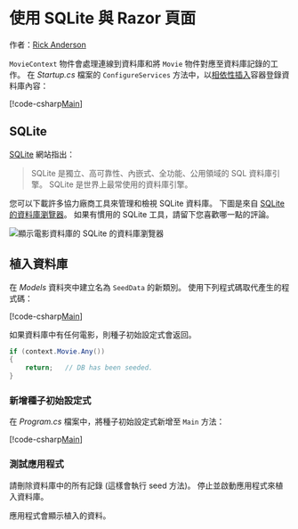 # <a name="working-with-sqlite-in-and-razor-pages"></a>使用 SQLite 與 Razor 頁面

作者：[Rick Anderson](https://twitter.com/RickAndMSFT)

`MovieContext` 物件會處理連線到資料庫和將 `Movie` 物件對應至資料庫記錄的工作。 在 *Startup.cs* 檔案的 `ConfigureServices` 方法中，以[相依性插入](xref:fundamentals/dependency-injection)容器登錄資料庫內容：

[!code-csharp[Main](code/Startup.cs?name=snippet2&highlight=6-8)]

## <a name="sqlite"></a>SQLite

[SQLite](https://www.sqlite.org/) 網站指出：

> SQLite 是獨立、高可靠性、內嵌式、全功能、公用領域的 SQL 資料庫引擎。 SQLite 是世界上最常使用的資料庫引擎。

您可以下載許多協力廠商工具來管理和檢視 SQLite 資料庫。 下圖是來自 [SQLite 的資料庫瀏覽器](http://sqlitebrowser.org/)。 如果有慣用的 SQLite 工具，請留下您喜歡哪一點的評論。

![顯示電影資料庫的 SQLite 的資料庫瀏覽器](../../tutorials/first-mvc-app-xplat/working-with-sql/_static/dbb.png)

## <a name="seed-the-database"></a>植入資料庫

在 *Models* 資料夾中建立名為 `SeedData` 的新類別。 使用下列程式碼取代產生的程式碼：

[!code-csharp[Main](../../tutorials/first-mvc-app/start-mvc/sample/MvcMovie/Models/SeedData.cs?name=snippet_1)]

如果資料庫中有任何電影，則種子初始設定式會返回。

```csharp
if (context.Movie.Any())
{
    return;   // DB has been seeded.
}
```

<a name="si"></a>
### <a name="add-the-seed-initializer"></a>新增種子初始設定式

在 *Program.cs* 檔案中，將種子初始設定式新增至 `Main` 方法：

[!code-csharp[Main](../../tutorials/first-mvc-app/start-mvc/sample/MvcMovie/Program.cs?highlight=6,16-32)]

### <a name="test-the-app"></a>測試應用程式

請刪除資料庫中的所有記錄 (這樣會執行 seed 方法)。 停止並啟動應用程式來植入資料庫。
   
應用程式會顯示植入的資料。